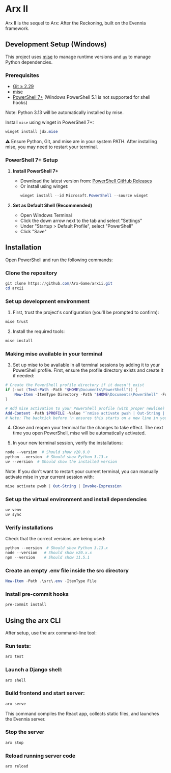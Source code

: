 # Arx II

Arx II is the sequel to Arx: After the Reckoning, built on the Evennia framework.

## Development Setup (Windows)

This project uses [mise](https://mise.jdx.dev/) to manage runtime versions and [`uv`](https://github.com/astral-sh/uv) to manage Python dependencies.

### Prerequisites

- [Git ≥ 2.29](https://git-scm.com/)
- [mise](https://mise.jdx.dev/installation.html)
- [PowerShell 7+](https://github.com/PowerShell/PowerShell/releases) (Windows PowerShell 5.1 is not supported for shell hooks)

Note: Python 3.13 will be automatically installed by mise.

Install `mise` using winget in PowerShell 7+:

```powershell
winget install jdx.mise
```

⚠️ Ensure Python, Git, and mise are in your system PATH. After installing mise, you may need to restart your terminal.

### PowerShell 7+ Setup

1. **Install PowerShell 7+**
   - Download the latest version from: [PowerShell GitHub Releases](https://github.com/PowerShell/PowerShell/releases)
   - Or install using winget:
     ```powershell
     winget install --id Microsoft.PowerShell --source winget
     ```

2. **Set as Default Shell (Recommended)**
   - Open Windows Terminal
   - Click the down arrow next to the tab and select "Settings"
   - Under "Startup > Default Profile", select "PowerShell"
   - Click "Save"

## Installation
Open PowerShell and run the following commands:
### Clone the repository
```powershell
git clone https://github.com/Arx-Game/arxii.git
cd arxii
```

### Set up development environment

1. First, trust the project's configuration (you'll be prompted to confirm):

```powershell
mise trust
```

2. Install the required tools:

```powershell
mise install
```

### Making mise available in your terminal

3. Set up mise to be available in all terminal sessions by adding it to your PowerShell profile. First, ensure the profile directory exists and create it if needed:

```powershell
# Create the PowerShell profile directory if it doesn't exist
if (-not (Test-Path -Path "$HOME\Documents\PowerShell")) {
    New-Item -ItemType Directory -Path "$HOME\Documents\PowerShell" -Force
}

# Add mise activation to your PowerShell profile (with proper newline)
Add-Content -Path $PROFILE -Value "`nmise activate pwsh | Out-String | Invoke-Expression"
# Note: The backtick before 'n ensures this starts on a new line in your profile
```

4. Close and reopen your terminal for the changes to take effect. The next time you open PowerShell, mise will be automatically activated.

5. In your new terminal session, verify the installations:

```powershell
node --version  # Should show v20.0.0
python --version  # Should show Python 3.13.x
uv --version  # Should show the installed version
```

Note: If you don't want to restart your current terminal, you can manually activate mise in your current session with:

```powershell
mise activate pwsh | Out-String | Invoke-Expression
```

### Set up the virtual environment and install dependencies
```powershell
uv venv
uv sync
```

### Verify installations
Check that the correct versions are being used:

```powershell
python --version  # Should show Python 3.13.x
node --version   # Should show v20.x.x
npm --version    # Should show 11.5.1
```

### Create an empty .env file inside the src directory
```powershell
New-Item -Path .\src\.env -ItemType File
```

### Install pre-commit hooks
```powershell
pre-commit install
```

## Using the arx CLI
After setup, use the arx command-line tool:

### Run tests:

```powershell
arx test
```
### Launch a Django shell:

```powershell
arx shell
```

### Build frontend and start server:

```powershell
arx serve
```
This command compiles the React app, collects static files, and launches the
Evennia server.

### Stop the server

```powershell
arx stop
```

### Reload running server code

```powershell
arx reload
```
